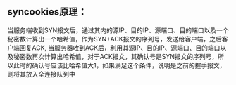 ## syncookies原理：
当服务端收到SYN报文后，通过其内的源IP、目的IP、源端口、目的端口以及一个秘密数计算出一个哈希值，作为SYN+ACK报文的序列号，发送给客户端，之后客户端回复ACK,
当服务器收到ACK后，利用其源IP、目的IP、源端口、目的端口以及秘密数再次计算出哈希值，对于ACK报文，其确认号是SYN报文的序列号，所以此时的确认号应该比哈希值大1，如果满足这个条件，说明是之前的握手报文，则将其放入全连接队列中